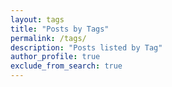 ```yaml
---
layout: tags
title: "Posts by Tags"
permalink: /tags/
description: "Posts listed by Tag"
author_profile: true
exclude_from_search: true
---
```


